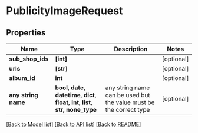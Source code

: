# PublicityImageRequest


## Properties
Name | Type | Description | Notes
------------ | ------------- | ------------- | -------------
**sub_shop_ids** | **[int]** |  | [optional] 
**urls** | **[str]** |  | [optional] 
**album_id** | **int** |  | [optional] 
**any string name** | **bool, date, datetime, dict, float, int, list, str, none_type** | any string name can be used but the value must be the correct type | [optional]

[[Back to Model list]](../README.md#documentation-for-models) [[Back to API list]](../README.md#documentation-for-api-endpoints) [[Back to README]](../README.md)


